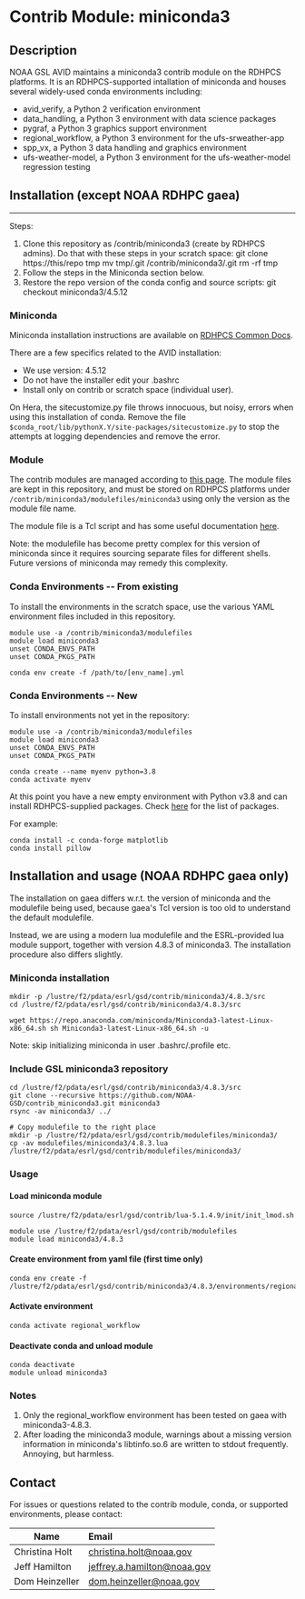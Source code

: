 # Contrib Module: miniconda3

## Description

NOAA GSL AVID maintains a miniconda3 contrib module on the RDHPCS platforms. It
is an RDHPCS-supported intallation of miniconda and houses several widely-used
conda environments including:

  - avid_verify, a Python 2 verification environment 
  - data_handling, a Python 3 environment with data science packages
  - pygraf, a Python 3 graphics support environment
  - regional_workflow, a Python 3 environment for the ufs-srweather-app
  - spp_vx, a Python 3 data handling and graphics environment
  - ufs-weather-model, a Python 3 environment for the ufs-weather-model regression testing


## Installation (except NOAA RDHPC gaea)

---
Steps:

1. Clone this repository as /contrib/miniconda3 (create by RDHPCS admins). Do
   that with these steps in your scratch space:
        git clone https://this/repo tmp
        mv tmp/.git /contrib/miniconda3/.git
        rm -rf tmp
2. Follow the steps in the Miniconda section below.
3. Restore the repo version of the conda config and source scripts:
        git checkout miniconda3/4.5.12

### Miniconda

Miniconda installation instructions are available on [RDHPCS Common
Docs](https://rdhpcs-common-docs.rdhpcs.noaa.gov/wiki/index.php/Anaconda).

There are a few specifics related to the AVID installation:

 - We use version: 4.5.12
 - Do not have the installer edit your .bashrc
 - Install only on contrib or scratch space (individual user).


On Hera, the sitecustomize.py file throws innocuous, but noisy, errors when
using this installation of conda. Remove the file `
$conda_root/lib/pythonX.Y/site-packages/sitecustomize.py` to stop the attempts
at logging dependencies and remove the error.

### Module

The contrib modules are managed according to [this
page](https://rdhpcs-common-docs.rdhpcs.noaa.gov/wiki/index.php/Managing_Packages_in_/contrib).
The module files are kept in this repository, and must be stored on RDHPCS
platforms under `/contrib/miniconda3/modulefiles/miniconda3` using only the
version as the module file name.

The module file is a Tcl script and has some useful documentation
[here](https://modules.readthedocs.io/en/latest/modulefile.html).

Note: the modulefile has become pretty complex for this version of miniconda
since it requires sourcing separate files for different shells. Future versions
of miniconda may remedy this complexity.

### Conda Environments -- From existing

To install the environments in the scratch space, use the various YAML
environment files included in this repository.

    module use -a /contrib/miniconda3/modulefiles
    module load miniconda3
    unset CONDA_ENVS_PATH
    unset CONDA_PKGS_PATH

    conda env create -f /path/to/[env_name].yml

### Conda Environments -- New

To install environments not yet in the repository:


    module use -a /contrib/miniconda3/modulefiles
    module load miniconda3
    unset CONDA_ENVS_PATH
    unset CONDA_PKGS_PATH

    conda create --name myenv python=3.8
    conda activate myenv

At this point you have a new empty environment with Python v3.8 and can install
RDHPCS-supplied packages. Check
[here](https://rdhpcs-common-docs.rdhpcs.noaa.gov/wiki/index.php/Anaconda) for
the list of packages.

For example:

    conda install -c conda-forge matplotlib
    conda install pillow

## Installation and usage (NOAA RDHPC gaea only)

The installation on gaea differs w.r.t. the version of miniconda and the modulefile
being used, because gaea's Tcl version is too old to understand the default modulefile.

Instead, we are using a modern lua modulefile and the ESRL-provided lua module support,
together with version 4.8.3 of miniconda3. The installation procedure also differs slightly.

### Miniconda installation

    mkdir -p /lustre/f2/pdata/esrl/gsd/contrib/miniconda3/4.8.3/src
    cd /lustre/f2/pdata/esrl/gsd/contrib/miniconda3/4.8.3/src

    wget https://repo.anaconda.com/miniconda/Miniconda3-latest-Linux-x86_64.sh sh Miniconda3-latest-Linux-x86_64.sh -u

Note: skip initializing miniconda in user .bashrc/.profile etc.

### Include GSL miniconda3 repository

    cd /lustre/f2/pdata/esrl/gsd/contrib/miniconda3/4.8.3/src
    git clone --recursive https://github.com/NOAA-GSD/contrib_miniconda3.git miniconda3
    rsync -av miniconda3/ ../

    # Copy modulefile to the right place
    mkdir -p /lustre/f2/pdata/esrl/gsd/contrib/modulefiles/miniconda3/
    cp -av modulefiles/miniconda3/4.8.3.lua /lustre/f2/pdata/esrl/gsd/contrib/modulefiles/miniconda3/

### Usage

#### Load miniconda module

    source /lustre/f2/pdata/esrl/gsd/contrib/lua-5.1.4.9/init/init_lmod.sh

    module use /lustre/f2/pdata/esrl/gsd/contrib/modulefiles
    module load miniconda3/4.8.3

#### Create environment from yaml file (first time only)

    conda env create -f /lustre/f2/pdata/esrl/gsd/contrib/miniconda3/4.8.3/environments/regional_workflow.yml

#### Activate environment

    conda activate regional_workflow

#### Deactivate conda and unload module

    conda deactivate
    module unload miniconda3

### Notes

1) Only the regional_workflow environment has been tested on gaea with miniconda3-4.8.3.
2) After loading the miniconda3 module, warnings about a missing version information in
   miniconda's libtinfo.so.6 are written to stdout frequently. Annoying, but harmless.

## Contact

  For issues or questions related to the contrib module, conda, or supported
  environments, please contact:

  | Name            | Email                       |
  | ----------------| :---------------------------|
  | Christina Holt  | christina.holt@noaa.gov     |
  | Jeff Hamilton   | jeffrey.a.hamilton@noaa.gov |
  | Dom Heinzeller  | dom.heinzeller@noaa.gov     | (gaea support)

